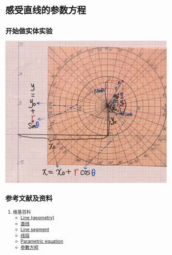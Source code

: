# 感受直线的参数方程

## 开始做实体实验

![](/images/函数与解析几何/在2维坐标纸上感受n个点组成了任意形状的轮廓/感受直线的参数方程/1a1.jpg)

## 参考文献及资料

1. 维基百科
	- [Line (geometry)](https://en.wikipedia.org/wiki/Line_(geometry)) 
	- [直线](https://zh.wikipedia.org/wiki/%E7%9B%B4%E7%BA%BF) 
	- [Line segment](https://en.wikipedia.org/wiki/Line_segment) 
	- [线段](https://zh.wikipedia.org/wiki/%E7%BA%BF%E6%AE%B5) 
	- [Parametric equation](https://en.wikipedia.org/wiki/Parametric_equation) 
	- [參數方程](https://zh.wikipedia.org/wiki/參數方程) 


